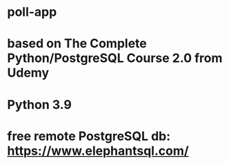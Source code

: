 # poll-app
# based on The Complete Python/PostgreSQL Course 2.0 from Udemy

# Python 3.9
# free remote PostgreSQL db: https://www.elephantsql.com/
